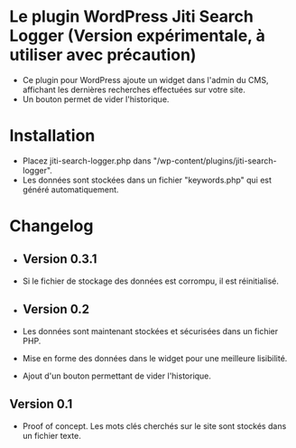# Le plugin WordPress Jiti Search Logger (Version expérimentale, à utiliser avec précaution)
* Ce plugin pour WordPress ajoute un widget dans l'admin du CMS, affichant les dernières recherches effectuées sur votre site.
* Un bouton permet de vider l'historique.

# Installation
* Placez jiti-search-logger.php dans "/wp-content/plugins/jiti-search-logger".
* Les données sont stockées dans un fichier "keywords.php" qui est généré automatiquement.

# Changelog
* ## Version 0.3.1
* Si le fichier de stockage des données est corrompu, il est réinitialisé.

* ## Version 0.2
* Les données sont maintenant stockées et sécurisées dans un fichier PHP.
* Mise en forme des données dans le widget pour une meilleure lisibilité.
* Ajout d'un bouton permettant de vider l'historique.

## Version 0.1
* Proof of concept. Les mots clés cherchés sur le site sont stockés dans un fichier texte.
